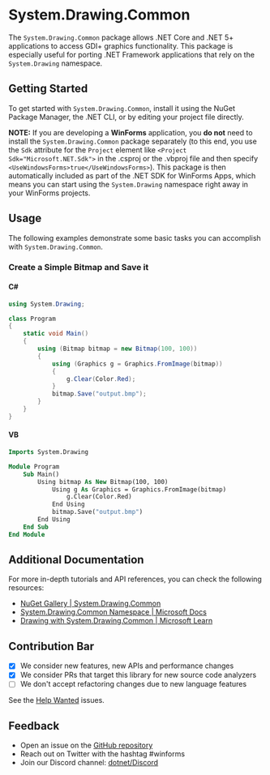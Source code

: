 # System.Drawing.Common

The `System.Drawing.Common` package allows .NET Core and .NET 5+ applications to access GDI+ graphics functionality. This package is especially useful for porting .NET Framework applications that rely on the `System.Drawing` namespace.

## Getting Started

To get started with `System.Drawing.Common`, install it using the NuGet Package Manager, the .NET CLI, or by editing your project file directly.

**NOTE:** If you are developing a **WinForms** application, you **do not** need to install the `System.Drawing.Common` package separately (to this end, you use the `Sdk` attribute for the `Project` element like `<Project Sdk="Microsoft.NET.Sdk">` in the .csproj or the .vbproj file and then specify `<UseWindowsForms>true</UseWindowsForms>`). This package is then automatically included as part of the .NET SDK for WinForms Apps, which means you can start using the `System.Drawing` namespace right away in your WinForms projects.

## Usage

The following examples demonstrate some basic tasks you can accomplish with `System.Drawing.Common`.

### Create a Simple Bitmap and Save it

#### C#
```csharp
using System.Drawing;

class Program
{
    static void Main()
    {
        using (Bitmap bitmap = new Bitmap(100, 100))
        {
            using (Graphics g = Graphics.FromImage(bitmap))
            {
                g.Clear(Color.Red);
            }
            bitmap.Save("output.bmp");
        }
    }
}
```

#### VB
```vb
Imports System.Drawing

Module Program
    Sub Main()
        Using bitmap As New Bitmap(100, 100)
            Using g As Graphics = Graphics.FromImage(bitmap)
                g.Clear(Color.Red)
            End Using
            bitmap.Save("output.bmp")
        End Using
    End Sub
End Module
```

## Additional Documentation

For more in-depth tutorials and API references, you can check the following resources:

- [NuGet Gallery | System.Drawing.Common](https://nuget.org/packages/System.Drawing.Common/)
- [System.Drawing.Common Namespace | Microsoft Docs](https://docs.microsoft.com/dotnet/api/system.drawing)
- [Drawing with System.Drawing.Common | Microsoft Learn](https://learn.microsoft.com/dotnet/core/drawing/)

## Contribution Bar
- [x] We consider new features, new APIs and performance changes
- [x] We consider PRs that target this library for new source code analyzers
- [ ] We don't accept refactoring changes due to new language features

See the [Help Wanted](https://github.com/dotnet/winforms/issues?q=is%3Aopen+is%3Aissue+label%3Aarea-System.Drawing+label%3A%22help+wanted%22) issues.

## Feedback

- Open an issue on the [GitHub repository](https://github.com/dotnet/winforms/issues)
- Reach out on Twitter with the hashtag #winforms
- Join our Discord channel: [dotnet/Discord](https://discord.com/invite/dotnet)
